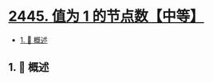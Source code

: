 # [2445. 值为 1 的节点数【中等】](https://github.com/tnotesjs/TNotes.leetcode/tree/main/notes/2445.%20%E5%80%BC%E4%B8%BA%201%20%E7%9A%84%E8%8A%82%E7%82%B9%E6%95%B0%E3%80%90%E4%B8%AD%E7%AD%89%E3%80%91)

<!-- region:toc -->

- [1. 📝 概述](#1--概述)

<!-- endregion:toc -->

## 1. 📝 概述
